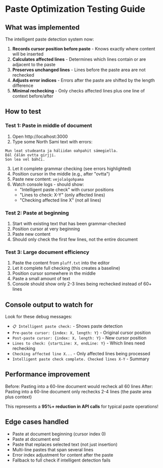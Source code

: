 # Paste Optimization Testing Guide

## What was implemented

The intelligent paste detection system now:

1. **Records cursor position before paste** - Knows exactly where content will be inserted
2. **Calculates affected lines** - Determines which lines contain or are adjacent to the paste
3. **Preserves unchanged lines** - Lines before the paste area are not rechecked
4. **Adjusts error indices** - Errors after the paste are shifted by the length difference
5. **Minimal rechecking** - Only checks affected lines plus one line of context before/after

## How to test

### Test 1: Paste in middle of document

1. Open http://localhost:3000
2. Type some North Sami text with errors:

```
Mun leat studeanta ja háliidan oahpahit sámegiella.
Dál čálán ovtta girjji.
Son lea vel báhči.
```

3. Let it complete grammar checking (see errors highlighted)
4. Position cursor in the middle (e.g., after "ovtta")
5. Paste new content: `vejolašgohpama`
6. Watch console logs - should show:
   - "Intelligent paste check" with cursor positions
   - "Lines to check: X-Y" (only affected lines)
   - "Checking affected line X" (not all lines)

### Test 2: Paste at beginning

1. Start with existing text that has been grammar-checked
2. Position cursor at very beginning
3. Paste new content
4. Should only check the first few lines, not the entire document

### Test 3: Large document efficiency

1. Paste the content from `pluff.txt` into the editor
2. Let it complete full checking (this creates a baseline)
3. Position cursor somewhere in the middle
4. Paste a small amount of text
5. Console should show only 2-3 lines being rechecked instead of 60+ lines

## Console output to watch for

Look for these debug messages:

- `📋 Intelligent paste check:` - Shows paste detection
- `Pre-paste cursor: {index: X, length: Y}` - Original cursor position
- `Post-paste cursor: {index: X, length: Y}` - New cursor position
- `Lines to check: {startLine: X, endLine: Y}` - Which lines need rechecking
- `Checking affected line X...` - Only affected lines being processed
- `Intelligent paste check complete. Checked lines X-Y` - Summary

## Performance improvement

Before: Pasting into a 60-line document would recheck all 60 lines
After: Pasting into a 60-line document only rechecks 2-4 lines (the paste area plus context)

This represents a **95%+ reduction in API calls** for typical paste operations!

## Edge cases handled

- Paste at document beginning (cursor index 0)
- Paste at document end
- Paste that replaces selected text (not just insertion)
- Multi-line pastes that span several lines
- Error index adjustment for content after the paste
- Fallback to full check if intelligent detection fails
